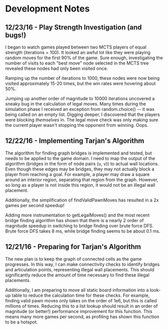 # Development Notes

## 12/23/16 - Play Strength Investigation (and bugs!)
I began to watch games played between two MCTS players of equal strength (iterations = 100). It looked an awful lot like they were playing random moves for the first 90% of the game. Sure enough, investigating the number of visits to each "best move" node selected in the MCTS tree revealed these nodes had only been visited once. 

Ramping up the number of iterations to 1000, these nodes were now being visited approximately 15-20 times, but the win rates were hovering about 50%. 

Jumping up another order of magnitude to 10000 iterations uncovered a sneaky bug in the calculation of legal moves. Many times during the simulation phase I received an exception from random.choice() -- it was being called on an empty list. Digging deeper, I discovered that the players were blocking _themselves_ in. The legal move check was only making sure the current player wasn't stopping the opponent from winning. Oops.

## 12/22/16 - Implementing Tarjan's Algorithm
The algorithm for finding graph bridges is implemented and tested, but needs to be applied to the game domain. I need to map the output of the algorithm (bridges in the form of node pairs (u, v)) to actual wall locations. Even though these edges may be bridges, they may not actually block a player from reaching a goal. For example, a player may draw a square around an interior region, separating that region from the graph. However, so long as a player is not inside this region, it would not be an illegal wall placement.

Additionally, the simplification of findValidPawnMoves has resulted in a 2x games per second speedup!

Adding more instrumentation to getLegalMoves() and the most recent bridge finding algorithm has shown that there is a nearly 2 order of magnitude speedup in switching to bridge finding over brute force DFS. Brute force DFS takes 8 ms, while bridge finding seems to be about 0.1 ms.

## 12/21/16 - Preparing for Tarjan's Algorithm
The new plan is to keep the graph of connected cells as the game progresses. In this way, I can make connectivity checks to identify bridges and articulation points, representing illegal wall placements. This should significantly reduce the amount of time necessary to find these illegal placements.

Additionally, I am preparing to move all static board information into a look-up table to reduce the calculation time for these checks. For example, finding valid pawn moves only takes on the order of 1e6, but this is called millions of times. Reducing this to a list lookup should result in an order of magnitude (or better!) performance improvement for this function. This means many more games per second, as profiling has shown this function to be a hotspot.
